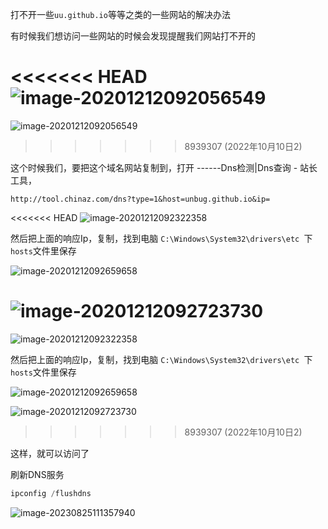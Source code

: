 打不开一些`uu.github.io`等等之类的一些网站的解决办法

有时候我们想访问一些网站的时候会发现提醒我们网站打不开的

<<<<<<< HEAD
![image-20201212092056549](C:\Users\Administrator\AppData\Roaming\Typora\typora-user-images\image-20201212092056549.png)
=======
![image-20201212092056549](E:\ljy\资料\img\typora-user-images\image-20201212092056549.png)
>>>>>>> 8939307 (2022年10月10日2)

这个时候我们，要把这个域名网站复制到，打开 ------Dns检测|Dns查询 - 站长工具，

`http://tool.chinaz.com/dns?type=1&host=unbug.github.io&ip=`

<<<<<<< HEAD
![image-20201212092322358](C:\Users\Administrator\AppData\Roaming\Typora\typora-user-images\image-20201212092322358.png)

然后把上面的响应Ip，复制，找到电脑 `C:\Windows\System32\drivers\etc `下`hosts`文件里保存

![image-20201212092659658](C:\Users\Administrator\AppData\Roaming\Typora\typora-user-images\image-20201212092659658.png)

![image-20201212092723730](C:\Users\Administrator\AppData\Roaming\Typora\typora-user-images\image-20201212092723730.png)
=======
![image-20201212092322358](E:\ljy\资料\img\typora-user-images\image-20201212092322358.png)

然后把上面的响应Ip，复制，找到电脑 `C:\Windows\System32\drivers\etc `下`hosts`文件里保存

![image-20201212092659658](E:\ljy\资料\img\typora-user-images\image-20201212092659658.png)

![image-20201212092723730](E:\ljy\资料\img\typora-user-images\image-20201212092723730.png)
>>>>>>> 8939307 (2022年10月10日2)

这样，就可以访问了



刷新DNS服务

```js
ipconfig /flushdns
```





![image-20230825111357940](E:\ljy\资料\img\image-20230825111357940.png)